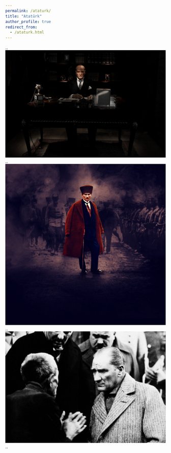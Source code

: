 ```yaml
---
permalink: /ataturk/
title: "Atatürk"
author_profile: true
redirect_from: 
  - /ataturk.html
---
```


[//]: # (This may be the most platform independent comment)
[//]: # (<img src='/images/posts/owl-1.png'>)
..
![Atatürk](/images/ataturk/ataturk-01.jpg "Atatürk")
..
![Atatürk](/images/ataturk/ataturk-02.jpg "Atatürk")
..
![Atatürk](/images/ataturk/ataturk-03.jpg "Atatürk")
..